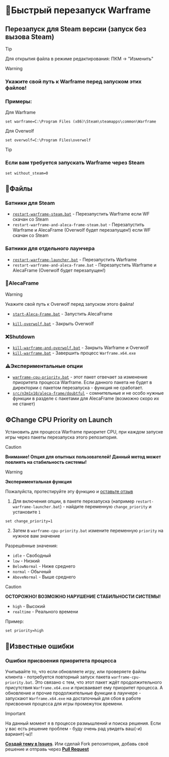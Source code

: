 # 🔁Быстрый перезапуск Warframe

## Перезапуск для Steam версии (запуск без вызова Steam)

>[!tip]
>Для открытия файла в режиме редактирования: ПКМ -> "Изменить"

> [!warning]
> ### Укажите **свой** путь к Warframe перед запуском этих файлов!
>
> ### Примеры:
> 
> Для Warframe
> ```
> set warframe=C:\Program Files (x86)\Steam\steamapps\common\Warframe
> ```
>
> Для Overwolf
> ```
> set overwolf=C:\Program Files\overwolf
> ```

> [!tip]
> ### Если вам требуется запускать Warframe через Steam
>```
>set without_steam=0
>```

## 📁Файлы

### **Батники для Steam**
- [`restart-warframe-steam.bat`](https://github.com/N3M1X10/warframe-batch-tools/blob/main/src/n3m1x10/restart-warframe-steam.bat) - Перезапустить Warframe если WF скачан со Steam
- `restart-warframe-and-aleca-frame-steam.bat` - Перезапустить Warframe и AlecaFrame (Overwolf будет перезапущен!) если WF скачан со Steam

### **Батники для отдельного лаунчера**
- [`restart-warframe-launcher.bat`](https://github.com/N3M1X10/warframe-batch-tools/blob/main/src/n3m1x10/restart-warframe-launcher.bat) - Перезапустить Warframe
- `restart-warframe-and-aleca-frame.bat` - Перезапустить Warframe и AlecaFrame (Overwolf будет перезапущен!) 

### 🔵AlecaFrame
> [!warning]
> Укажите свой путь к Overwolf перед запуском этого файла!
> - [`start-Aleca-Frame.bat`](https://github.com/N3M1X10/warframe-batch-tools/blob/main/src/n3m1x10/aleca-frame/start-Aleca-Frame.bat) - Запустить AlecaFrame
- [`kill-overwolf.bat`](https://github.com/N3M1X10/warframe-batch-tools/blob/main/src/n3m1x10/aleca-frame/kill-overwolf.bat) - Закрыть Overwolf

### ❌Shutdown
- [`kill-warframe-and-overwolf.bat`](https://github.com/N3M1X10/warframe-batch-tools/blob/main/src/n3m1x10/kill-warframe-and-overwolf.bat) - Закрыть Warframe и Overwolf
- [`kill-warframe.bat`](https://github.com/N3M1X10/warframe-batch-tools/blob/main/src/n3m1x10/kill-warframe.bat) - Завершить процесс `Warframe.x64.exe`

### ⚠️Экспериментальные опции
- [`warframe-cpu-priority.bat`](https://github.com/N3M1X10/warframe-batch-tools/blob/main/src/n3m1x10/warframe-cpu-priority.bat) - этот пакет отвечает за изменение приоритета процесса Warframe. Если данного пакета не будет в директории с пакетом перезапуска - функция не сработает.
- [`src/n3m1x10/aleca-frame/doubtful`](https://github.com/N3M1X10/warframe-batch-tools/tree/main/src/n3m1x10/aleca-frame/doubtful) - сомнительные и не особо нужные функции в разделе с пакетами для AlecaFrame (возможно скоро их не станет)

## ⚙️Change CPU Priority on Launch
Установить для процесса Warframe приоритет CPU, при каждом запуске игры через пакеты перезапуска этого репозитория.

> [!caution]
> **Внимание! Опция для опытных пользователей! Данный метод может повлиять на стабильность системы!**

> [!warning]
> **Экспериментальная функция**
> 
> Пожалуйста, протестируйте эту функцию и [оставьте отзыв](https://github.com/N3M1X10/warframe-batch-tools/issues)

1. Для включения опции, в пакете перезапуска (например `restart-warframe-launcher.bat`) - найдите переменную `change_priority` и установите `1`
```
set change_priority=1
```

2. Затем в `warframe-cpu-priority.bat` измените переменную `priority` на нужное вам значение

Разрешённые значения:

- `idle` - Cвободный
- `low` - Низкий
- `BelowNormal` - Ниже среднего
- `normal` - Обычный
- `AboveNormal` - Выше среднего
> [!caution]
> **ОСТОРОЖНО! ВОЗМОЖНО НАРУШЕНИЕ СТАБИЛЬНОСТИ СИСТЕМЫ!**
> - `high` - Высокий               
> - `realtime` - Реального времени

Пример:
```
set priority=high
```


## 🐞Известные ошибки
### Ошибки присвоения приоритета процесса
Учитывайте то, что если обновляете игру, или проверяете файлы клиента - потребуется повторный запуск пакета `warframe-cpu-priority.bat`. Это связано с тем, что этот пакет ждёт продолжительного присутствия `Warframe.x64.exe` и присваивает ему приоритет процесса. А обновление и прочие продолжительные функции в лаунчере - запускают `Warframe.x64.exe` на достаточный для сбоя в работе присвоения процесса для игры промежуток времени.

> [!important]
> На данный момент я в процессе размышлений и поиска решения. Если у вас есть решение проблем - буду очень рад увидеть ваш(-и) вариант(-ы)!
>
> [**Создай тему в Issues**](https://github.com/N3M1X10/warframe-batch-tools/issues). Или сделай Fork репозитория, добавь своё решение и отправь через [**Pull Request**](https://github.com/N3M1X10/warframe-batch-tools/pulls)
